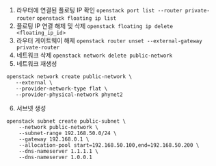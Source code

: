 1. 라우터에 연결된 플로팅 IP 확인
   `openstack port list --router private-router`
   `openstack floating ip list`
2. 플로팅 IP 연결 해제 및 삭제
   `openstack floating ip delete <floating_ip_id>`
3. 라우터 게이트웨이 해제
   `openstack router unset --external-gateway private-router`
4. 네트워크 삭제
   `openstack network delete public-network`
5. 네트워크 재생성
```
openstack network create public-network \
   --external \
   --provider-network-type flat \
   --provider-physical-network phynet2
```
6. 서브넷 생성
```
openstack subnet create public-subnet \
	--network public-network \
	--subnet-range 192.168.50.0/24 \
	--gateway 192.168.0.1 \
	--allocation-pool start=192.168.50.100,end=192.168.50.200 \
	--dns-nameserver 1.1.1.1 \
	--dns-nameserver 1.0.0.1
```

